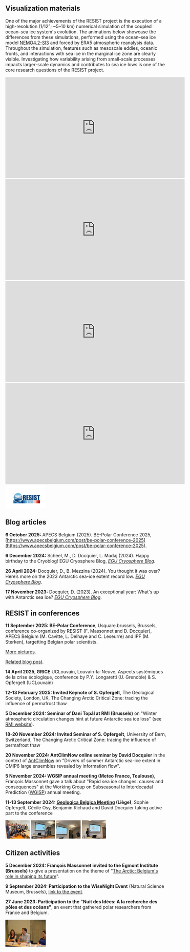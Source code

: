 ## Visualization materials

One of the major achievements of the RESIST project is the execution of a high-resolution (1/12°; ~5–10 km) numerical simulation of the coupled ocean–sea ice system's evolution. The animations below showcase the differences from these simulations, performed using the ocean–sea ice model [NEMO4.2-SI3](https://www.nemo-ocean.eu/) and forced by ERA5 atmospheric reanalysis data. Throughout the simulation, features such as mesoscale eddies, oceanic fronts, and interactions with sea ice in the marginal ice zone are clearly visible. Investigating how variability arising from small-scale processes impacts larger-scale dynamics and contributes to sea ice lows is one of the core research questions of the RESIST project.

<iframe width="560" height="315" src="https://www.youtube.com/embed/pM82Mr38n_g?si=_BVodim4dxpWaces" title="YouTube video player" frameborder="0" allow="accelerometer; autoplay; clipboard-write; encrypted-media; gyroscope; picture-in-picture; web-share" referrerpolicy="strict-origin-when-cross-origin" allowfullscreen></iframe>

<iframe width="560" height="315" src="https://www.youtube.com/embed/yoog6Oyq4Hk?si=4OLLtaAsUJodTMOy" title="YouTube video player" frameborder="0" allow="accelerometer; autoplay; clipboard-write; encrypted-media; gyroscope; picture-in-picture; web-share" referrerpolicy="strict-origin-when-cross-origin" allowfullscreen></iframe>

<iframe width="560" height="315" src="https://www.youtube.com/embed/fVR63z4kGeA?si=cBBNMLUTmtp3ENy_" title="YouTube video player" frameborder="0" allow="accelerometer; autoplay; clipboard-write; encrypted-media; gyroscope; picture-in-picture; web-share" referrerpolicy="strict-origin-when-cross-origin" allowfullscreen></iframe>

<iframe width="560" height="315" src="https://www.youtube.com/embed/KzclkrvJzSE?si=GS65l8irDoAuD2WJ" title="YouTube video player" frameborder="0" allow="accelerometer; autoplay; clipboard-write; encrypted-media; gyroscope; picture-in-picture; web-share" referrerpolicy="strict-origin-when-cross-origin" allowfullscreen></iframe>

<img src="/images/RESIST_Logo06022023_1.png" height="25%" width="25%">


## Blog articles

**6 October 2025:** APECS Belgium (2025). BE-Polar Conference 2025, [https://www.apecsbelgium.com/post/be-polar-conference-2025](https://www.apecsbelgium.com/post/be-polar-conference-2025).

**6 December 2024:** Scheel, M., D. Docquier, L. Madaj (2024). Happy birthday to the Cryoblog! EGU Cryosphere Blog, [_EGU Cryosphere Blog_](https://blogs.egu.eu/divisions/cr/2024/12/06/happy-birthday-to-the-cryoblog/).

**26 April 2024:** Docquier, D., B. Mezzina (2024). You thought it was over? Here’s more on the 2023 Antarctic sea-ice extent record low. [_EGU Cryosphere Blog_](https://blogs.egu.eu/divisions/cr/2024/04/26/you-thought-it-was-over-heres-more-on-the-2023-antarctic-sea-ice-extent-record-low/).

**17 November 2023:** Docquier, D. (2023). An exceptional year: What's up with Antarctic sea ice? [_EGU Cryosphere Blog_](https://blogs.egu.eu/divisions/cr/2023/11/17/an-exceptional-year-whats-up-with-antarctic-sea-ice/).


## RESIST in conferences

**11 September 2025: BE-Polar Conference**, Usquare.brussels, Brussels, conference co-organized by RESIST (F. Massonnet and D. Docquier), APECS Belgium (M. Cavitte, L. Delhaye and C. Leseurre) and IPF (M. Sterken), targetting Belgian polar scientists.



[More pictures](https://www.apecsbelgium.com/portfolio/be-polar-conference-2024).

[Related blog post](https://www.apecsbelgium.com/post/be-polar-conference-2025).

**14 April 2025, GRICE** UCLouvain, Louvain-la-Neuve, Aspects systémiques de la crise écologique, conference by P.Y. Longaretti (U. Grenoble) & S. Opfergelt (UCLouvain)

**12-13 February 2025: Invited Keynote of S. Opfergelt**, The Geological Society, London, UK, The Changing Arctic Critical Zone: tracing the influence of permafrost thaw

**5 December 2024: Seminar of Dani Topál at RMI (Brussels)** on "Winter atmospheric circulation changes hint at future Antarctic sea ice loss" (see [RMI website](https://www.meteo.be/fr/recherche/agenda-des-conferences)).

**18-20 November 2024: Invited Seminar of S. Opfergelt**, University of Bern, Switzerland, The Changing Arctic Critical Zone: tracing the influence of permafrost thaw

**20 November 2024: AntClimNow online seminar by David Docquier** in the context of [AntClimNow](https://scar.org/science/research-programmes/antclimnow) on "Drivers of summer Antarctic sea-ice extent in CMIP6 large ensembles revealed by information flow".

**5 November 2024: WGSIP annual meeting (Meteo France, Toulouse)**, François Massonnet gave a talk about "Rapid sea ice changes: causes and consequences" at the Working Group on Subseasonal to Interdecadal Prediction ([WGISP](https://www.wcrp-esmo.org/calendar/wgne39-wgsip25-annual-meetings)) annual meeting.

**11-13 September 2024: [Geologica Belgica Meeting](https://www.geologicabelgica2024.uliege.be/cms/c_18498639/en/geologica-belgica-2024?id=c_18498639) (Liège)**, Sophie Opfergelt, Cécile Osy, Benjamin Richaud and David Docquier taking active part to the conference

<img src="/images/RPAM3816.JPG" height="25%" width="15%">
<img src="/images/IMG_2090.jpg" height="25%" width="15%">
<img src="/images/IMG_2095.jpg" height="25%" width="15%">
<img src="/images/IMG_2107.jpg" height="25%" width="15%">


## Citizen activities

**5 December 2024: François Massonnet invited to the Egmont Institute (Brussels)** to give a presentation on the theme of "[The Arctic: Belgium's role in shaping its future](https://www.egmontinstitute.be/events/the-arctic-belgiums-role-in-shaping-its-future/)".

**9 September 2024: Participation to the WiseNight Event** (Natural Science Museum, Brussels), [link to the event](https://www.naturalsciences.be/fr/musee/actualites/wisenight-a-l-institut-des-sciences-naturelles-).

**27 June 2023: Participation to the "Nuit des Idées: A la recherche des pôles et des océans"**, an event that gathered polar researchers from France and Belgium.

<img src="/images/NuitDesIdees.JPG" height="25%" width="25%">

